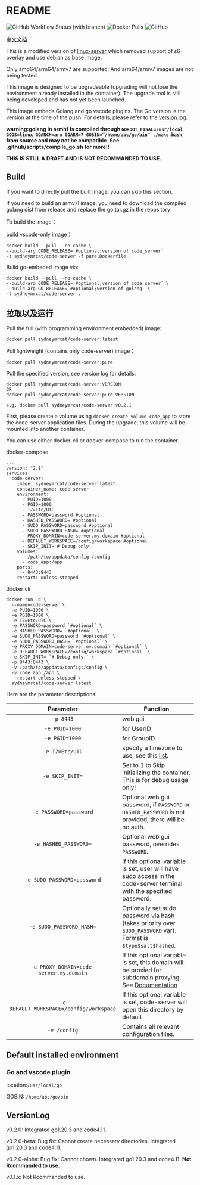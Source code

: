 # README

![GitHub Workflow Status (with branch)](https://img.shields.io/github/actions/workflow/status/SydneyOwl/docker-code-server/ci.yml?style=for-the-badge) ![Docker Pulls](https://img.shields.io/docker/pulls/sydneymrcat/code-server?style=for-the-badge) ![GitHub](https://img.shields.io/github/license/sydneyowl/docker-code-server?style=for-the-badge)

[中文文档](./README_CN.md)


This is a modified version of [linux-server](https://github.com/linuxserver/docker-code-server) which removed support of s6-overlay and use debian as base image. 

Only amd64/arm64/armv7 are supported; And arm64/armv7 images are not being tested.

This image is designed to be upgradeable (upgrading will not lose the environment already installed in the container). The upgrade tool is still being developed and has not yet been launched.

This image embeds Golang and go vscode plugins. The Go version is the version at the time of the push. For details, please refer to the [version log](#VersionLog).

**warning:golang in armhf is compiled through `GOROOT_FINAL=/usr/local GOOS=linux GOARCH=arm GOARM=7 GOBIN="/home/abc/go/bin" ./make.bash` from source and may not be compatible. See .github/scripts/compile_go.sh for more!!**

**THIS IS STILL A DRAFT AND IS NOT RECOMMANDED TO USE.**

## Build
If you want to directly pull the built image, you can skip this section.

If you need to build an armv7l image, you need to download the compiled golang dist from release and replace the go.tar.gz in the repository

To build the image：

build vscode-only image：
```
docker build --pull --no-cache \
--build-arg CODE_RELEASE=`#optional;version of code_server` 
-t sydneymrcat/code-server -f pure.Dockerfile .
```

Build go-embeded image via:
```
docker build --pull --no-cache \
--build-arg CODE_RELEASE=`#optional;version of code_server` \
--build-arg GO_RELEASE=`#optional;version of golang` \
-t sydneymrcat/code-server .
```

## 拉取以及运行

Pull the full (with programming environment embedded) image:
```
docker pull sydneymrcat/code-server:latest
```

Pull lightweight (contains only code-server) image：
```
docker pull sydneymrcat/code-server:pure
```

Pull the specified version, see version log for details:
```
docker pull sydneymrcat/code-server:VERSION
OR
docker pull sydneymrcat/code-server:pure-VERSION

e.g. docker pull sydneymrcat/code-server:v0.2.1
```



First, please create a volume using `docker create volume code_app` to store the code-server application files. During the upgrade, this volume will be mounted into another container.

You can use either docker-cli or docker-compose to run the container.

docker-compose
```docker
---
version: "2.1"
services:
  code-server:
    image: sydneymrcat/code-server:latest
    container_name: code-server
    environment:
      - PUID=1000
      - PGID=1000
      - TZ=Etc/UTC
      - PASSWORD=password #optional
      - HASHED_PASSWORD= #optional
      - SUDO_PASSWORD=password #optional
      - SUDO_PASSWORD_HASH= #optional
      - PROXY_DOMAIN=code-server.my.domain #optional
      - DEFAULT_WORKSPACE=/config/workspace #optional
      - SKIP_INIT= # Debug only.
    volumes:
      - /path/to/appdata/config:/config
      - code_app:/app
    ports:
      - 8443:8443
    restart: unless-stopped
```

docker cli
```docker
docker run -d \
  --name=code-server \
  -e PUID=1000 \
  -e PGID=1000 \
  -e TZ=Etc/UTC \
  -e PASSWORD=password `#optional` \
  -e HASHED_PASSWORD= `#optional` \
  -e SUDO_PASSWORD=password `#optional` \
  -e SUDO_PASSWORD_HASH= `#optional` \
  -e PROXY_DOMAIN=code-server.my.domain `#optional` \
  -e DEFAULT_WORKSPACE=/config/workspace `#optional` \
  -e SKIP_INIT= `# Debug only.` \
  -p 8443:8443 \
  -v /path/to/appdata/config:/config \
  -v code_app:/app \
  --restart unless-stopped \
  sydneymrcat/code-server:latest
```
Here are the parameter descriptions:

| Parameter | Function |
| :----: | --- |
| `-p 8443` | web gui |
| `-e PUID=1000` | for UserID |
| `-e PGID=1000` | for GroupID |
| `-e TZ=Etc/UTC` | specify a timezone to use, see this [list](https://en.wikipedia.org/wiki/List_of_tz_database_time_zones#List). |
| `-e SKIP_INIT=` | Set to 1 to Skip initializing the container. This is for debug usage only! |
| `-e PASSWORD=password` | Optional web gui password, if `PASSWORD` or `HASHED_PASSWORD` is not provided, there will be no auth. |
| `-e HASHED_PASSWORD=` | Optional web gui password, overrides `PASSWORD`. |
| `-e SUDO_PASSWORD=password` | If this optional variable is set, user will have sudo access in the code-server terminal with the specified password. |
| `-e SUDO_PASSWORD_HASH=` | Optionally set sudo password via hash (takes priority over `SUDO_PASSWORD` var). Format is `$type$salt$hashed`. |
| `-e PROXY_DOMAIN=code-server.my.domain` | If this optional variable is set, this domain will be proxied for subdomain proxying. See [Documentation](https://github.com/cdr/code-server/blob/master/docs/FAQ.md#sub-domains) |
| `-e DEFAULT_WORKSPACE=/config/workspace` | If this optional variable is set, code-server will open this directory by default |
| `-v /config` | Contains all relevant configuration files. |
## Default installed environment
### Go and vscode plugin
 location:`/usr/local/go`

GOBIN: `/home/abc/go/bin`

## VersionLog

v0.2.0: Integrated go1.20.3 and code4.11.

v0.2.0-beta: Bug fix: Cannot create necessary directories. Integrated go1.20.3 and code4.11.

v0.2.0-alpha: Bug fix: Cannot chown. Integrated go1.20.3 and code4.11. **Not Rcommanded to use.**

v0.1.x: Not Rcommanded to use.